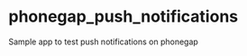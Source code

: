 phonegap_push_notifications
===========================

Sample app to test push notifications on phonegap
